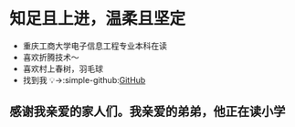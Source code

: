 # 知足且上进，温柔且坚定
* 重庆工商大学电子信息工程专业本科在读  
* 喜欢折腾技术～  
* 喜欢村上春树，羽毛球
* 找到我 &#x1F4A1;→:simple-github:[GitHub](https://github.com/Wcowin"GitHub")


## 感谢我亲爱的家人们。我亲爱的弟弟，他正在读小学
